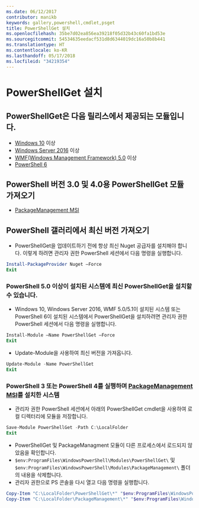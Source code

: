 ```yaml
---
ms.date: 06/12/2017
contributor: manikb
keywords: gallery,powershell,cmdlet,psget
title: PowerShellGet 설치
ms.openlocfilehash: 35be7d02ea856ea39218f05d32b43c60fa1bd53e
ms.sourcegitcommit: 54534635eedacf531d8d6344019dc16a50b8b441
ms.translationtype: HT
ms.contentlocale: ko-KR
ms.lasthandoff: 05/17/2018
ms.locfileid: "34219354"
---
```

# <a name="installing-powershellget"></a>PowerShellGet 설치

## <a name="powershellget-is-an-in-box-module-in-the-following-releases"></a>PowerShellGet은 다음 릴리스에서 제공되는 모듈입니다.

- [Windows 10](https://www.microsoft.com/windows/get-windows-10) 이상
- [Windows Server 2016](https://technet.microsoft.com/windows-server-docs/get-started/windows-server-2016) 이상
- [WMF(Windows Management Framework) 5.0](https://www.microsoft.com/download/details.aspx?id=50395) 이상
- [PowerShell 6](https://github.com/PowerShell/PowerShell/releases)

## <a name="get-powershellget-module-for-powershell-versions-30-and-40"></a>PowerShell 버전 3.0 및 4.0용 PowerShellGet 모듈 가져오기

- [PackageManagement MSI](http://go.microsoft.com/fwlink/?LinkID=746217&clcid=0x409)

## <a name="get-the-latest-version-from-powershell-gallery"></a>PowerShell 갤러리에서 최신 버전 가져오기

- PowerShellGet을 업데이트하기 전에 항상 최신 Nuget 공급자를 설치해야 합니다. 이렇게 하려면 관리자 권한 PowerShell 세션에서 다음 명령을 실행합니다.

```powershell
Install-PackageProvider Nuget –Force
Exit
```

### <a name="for-systems-with-powershell-50-or-newer-you-can-install-the-latest-powershellget"></a>PowerShell 5.0 이상이 설치된 시스템에 최신 PowerShellGet을 설치할 수 있습니다.

- Windows 10, Windows Server 2016, WMF 5.0/5.1이 설치된 시스템 또는 PowerShell 6이 설치된 시스템에서 PowerShellGet을 설치하려면 관리자 권한 PowerShell 세션에서 다음 명령을 실행합니다.

```powershell
Install-Module –Name PowerShellGet –Force
Exit
```

- Update-Module을 사용하여 최신 버전을 가져옵니다.

```powershell
Update-Module -Name PowerShellGet
Exit
```

### <a name="for-systems-running-powershell-3-or-powershell-4-that-have-installed-the-packagemanagement-msihttpgomicrosoftcomfwlinklinkid746217clcid0x409"></a>PowerShell 3 또는 PowerShell 4를 실행하며 [PackageManagement MSI](http://go.microsoft.com/fwlink/?LinkID=746217&clcid=0x409)를 설치한 시스템

- 관리자 권한 PowerShell 세션에서 아래의 PowerShellGet cmdlet을 사용하여 로컬 디렉터리에 모듈을 저장합니다.

```powershell
Save-Module PowerShellGet -Path C:\LocalFolder
Exit
```

- PowerShellGet 및 PackageManagment 모듈이 다른 프로세스에서 로드되지 않았음을 확인합니다.
- `$env:ProgramFiles\WindowsPowerShell\Modules\PowerShellGet\` 및 `$env:ProgramFiles\WindowsPowerShell\Modules\PackageManagement\` 폴더의 내용을 삭제합니다.
- 관리자 권한으로 PS 콘솔을 다시 열고 다음 명령을 실행합니다.

```powershell
Copy-Item "C:\LocalFolder\PowerShellGet\*" "$env:ProgramFiles\WindowsPowerShell\Modules\PowerShellGet\" -Recurse -Force
Copy-Item "C:\LocalFolder\PackageManagement\*" "$env:ProgramFiles\WindowsPowerShell\Modules\PackageManagement\" -Recurse -Force
```